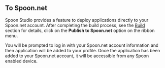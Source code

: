 ## To Spoon.net

Spoon Studio provides a feature to deploy applications directly to your Spoon.net account. After completing the build process, see the [Build](/docs/building/working-with-spoon-studio) section for details, click on the **Publish to Spoon.net** option on the ribbon menu.

You will be prompted to log in with your Spoon.net account information and then application will be added to your profile. Once the application has been added to your Spoon.net account, it will be accessible from any Spoon enabled device.

